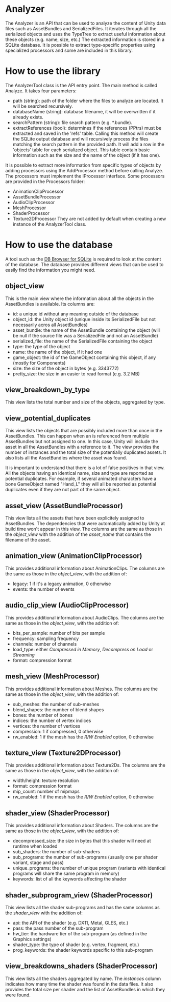 # Analyzer

The Analyzer is an API that can be used to analyze the content of Unity data files such as AssetBundles and SerializedFiles. It iterates through all the serialized objects and uses the TypeTree to extract useful information about these objects (e.g. name, size, etc.) The extracted information is stored in a SQLite database. It is possible to extract type-specific properties using specialized processors and some are included in this library.

# How to use the library

The AnalyzerTool class is the API entry point. The main method is called Analyze. It takes four parameters:
* path (string): path of the folder where the files to analyze are located. It will be searched recursively.
* databaseName (string): database filename, it will be overwritten if it already exists.
* searchPattern (string): file search pattern (e.g. \*.bundle).
* extractReferences (bool): determines if the references (PPtrs) must be extracted and saved in the 'refs' table.
Calling this method will create the SQLite output database and will recursively process the files matching the search pattern in the provided path. It will add a row in the 'objects' table for each serialized object. This table contain basic information such as the size and the name of the object (if it has one).

It is possible to extract more information from specific types of objects by adding processors using the AddProcessor method before calling Analyze. The processors must implement the IProcessor interface. Some processors are provided in the Processors folder:
* AnimationClipProcessor
* AssetBundleProcessor
* AudioClipProcessor
* MeshProcessor
* ShaderProcessor
* Texture2DProcessor
They are not added by default when creating a new instance of the AnalyzerTool class.

# How to use the database

A tool such as the [DB Browser for SQLite](https://sqlitebrowser.org/) is required to look at the content of the database. The database provides different views that can be used to easily find the information you might need.

## object_view

This is the main view where the information about all the objects in the AssetBundles is available. Its columns are:
* id: a unique id without any meaning outside of the database
* object_id: the Unity object id (unique inside its SerializedFile but not necessarily acros all AssetBundles)
* asset_bundle: the name of the AssetBundle containing the object (will be null if the source file was a SerializedFile and not an AssetBundle)
* serialized_file: the name of the SerializedFile containing the object
* type: the type of the object
* name: the name of the object, if it had one
* game_object: the id of the GameObject containing this object, if any (mostly for Components)
* size: the size of the object in bytes (e.g. 3343772)
* pretty_size: the size in an easier to read format (e.g. 3.2 MB)

## view_breakdown_by_type

This view lists the total number and size of the objects, aggregated by type.

## view_potential_duplicates

This view lists the objects that are possibly included more than once in the AssetBundles. This can happen when an is referenced from multiple AssetBundles but not assigned to one. In this case, Unity will include the asset in all the AssetBundles with a reference to it. The view provides the number of instances and the total size of the potentially duplicated assets. It also lists all the AssetBundles where the asset was found.

It is important to understand that there is a lot of false positives in that view. All the objects having an identical name, size and type are reported as potential duplicates. For example, if several animated characters have a bone GameObject named "Hand_L" they will all be reported as potential duplicates even if they are not part of the same object.

## asset_view (AssetBundleProcessor)

This view lists all the assets that have been explicitely assigned to AssetBundles. The dependencies that were automatically added by Unity at build time won't appear in this view. The columns are the same as those in the *object_view* with the addition of the *asset_name* that contains the filename of the asset.

## animation_view (AnimationClipProcessor)

This provides additional information about AnimationClips. The columns are the same as those in the *object_view*, with the addition of:
* legacy: 1 if it's a legacy animation, 0 otherwise
* events: the number of events

## audio_clip_view (AudioClipProcessor)

This provides additional information about AudioClips. The columns are the same as those in the *object_view*, with the addition of:
* bits_per_sample: number of bits per sample
* frequency: sampling frequency
* channels: number of channels
* load_type: either *Compressed in Memory*, *Decompress on Load* or *Streaming*
* format: compression format

## mesh_view (MeshProcessor)

This provides additional information about Meshes. The columns are the same as those in the *object_view*, with the addition of:
* sub_meshes: the number of sub-meshes
* blend_shapes: the number of blend shapes
* bones: the number of bones
* indices: the number of vertex indices
* vertices: the number of vertices
* compression: 1 if compressed, 0 otherwise
* rw_enabled: 1 if the mesh has the *R/W Enabled* option, 0 otherwise

## texture_view (Texture2DProcessor)

This provides additional information about Texture2Ds. The columns are the same as those in the *object_view*, with the addition of:
* width/height: texture resolution
* format: compression format
* mip_count: number of mipmaps
* rw_enabled:  1 if the mesh has the *R/W Enabled* option, 0 otherwise

## shader_view (ShaderProcessor)

This provides additional information about Shaders. The columns are the same as those in the *object_view*, with the addition of:
* decompressed_size: the size in bytes that this shader will need at runtime when loaded
* sub_shaders: the number of sub-shaders
* sub_programs: the number of sub-programs (usually one per shader variant, stage and pass)
* unique_programs: the number of unique program (variants with identical programs will share the same program in memory)
* keywords: list of all the keywords affecting the shader

## shader_subprogram_view (ShaderProcessor)

This view lists all the shader sub-programs and has the same columns as the *shader_view* with the addition of:
* api: the API of the shader (e.g. DX11, Metal, GLES, etc.)
* pass: the pass number of the sub-program
* hw_tier: the hardware tier of the sub-program (as defined in the Graphics settings)
* shader_type: the type of shader (e.g. vertex, fragment, etc.)
* prog_keywords: the shader keywords specific to this sub-program

## view_breakdowns_shaders (ShaderProcessor)

This view lists all the shaders aggregated by name. The *instances* column indicates how many time the shader was found in the data files. It also provides the total size per shader and the list of AssetBundles in which they were found.
